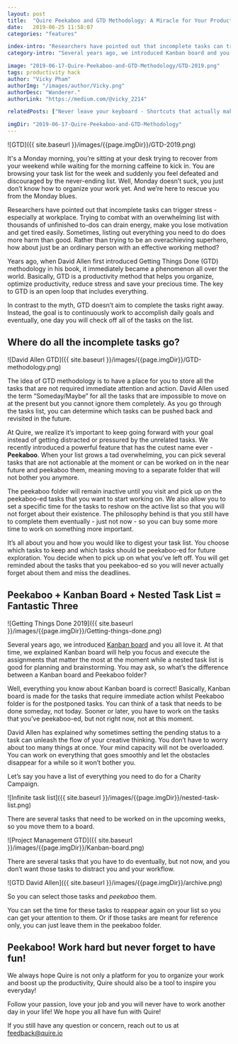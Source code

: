 ```yaml
---
layout: post
title:  "Quire Peekaboo and GTD Methodology: A Miracle for Your Productivity Hack"
date:   2019-06-25 11:58:07
categories: "features"

index-intro: "Researchers have pointed out that incomplete tasks can trigger stress - especially at workplace. Trying to combat with an overwhelming list with thousands of unfinished to-dos can drain energy, make you lose motivation and get tired easily. Sometimes, listing out everything you need to do does more harm than good. Rather than trying to be an overachieving superhero, how about just be an ordinary person with an effective working method?"
category-intro: "Several years ago, we introduced Kanban board and you all love it. At that time, we explained Kanban board will help you focus and execute the assignments that matter the most at the moment while a nested task list is good for planning and brainstorming. You may ask, so what’s the difference between a Kanban board and Peekaboo folder?."

image: "2019-06-17-Quire-Peekaboo-and-GTD-Methodology/GTD-2019.png"
tags: productivity hack
author: "Vicky Pham"
authorImg: "/images/author/Vicky.png"
authorDesc: "Wanderer."
authorLink: "https://medium.com/@vicky_2214"

relatedPosts: ["Never leave your keyboard - Shortcuts that actually make your life easier", "To Do List and Kanban: What Project Management Did Wrong"]

imgDir: "2019-06-17-Quire-Peekaboo-and-GTD-Methodology"
---
```



![GTD]({{ site.baseurl }}/images/{{page.imgDir}}/GTD-2019.png)

It's a Monday morning, you’re sitting at your desk trying to recover from your weekend while waiting for the morning caffeine to kick in. You are browsing your task list for the week and suddenly you feel defeated and discouraged by the never-ending list. Well, Monday doesn’t suck, you just don’t know how to organize your work yet. And we’re here to rescue you from the Monday blues. 

Researchers have pointed out that incomplete tasks can trigger stress - especially at workplace. Trying to combat with an overwhelming list with thousands of unfinished to-dos can drain energy, make you lose motivation and get tired easily. Sometimes, listing out everything you need to do does more harm than good. Rather than trying to be an overachieving superhero, how about just be an ordinary person with an effective working method? 

Years ago, when David Allen first introduced Getting Things Done (GTD) methodology in his book, it immediately became a phenomenon all over the world. Basically, GTD is a productivity method that helps you organize, optimize productivity, reduce stress and save your precious time. The key to GTD is an open loop that includes everything. 

In contrast to the myth, GTD doesn’t aim to complete the tasks right away. Instead, the goal is to continuously work to accomplish daily goals and eventually, one day you will check off all of the tasks on the list. 

## Where do all the incomplete tasks go?

![David Allen GTD]({{ site.baseurl }}/images/{{page.imgDir}}/GTD-methodology.png)

The idea of GTD methodology is to have a place for you to store all the tasks that are not required immediate attention and action. David Allen used the term “Someday/Maybe” for all the tasks that are impossible to move on at the present but you cannot ignore them completely. As you go through the tasks list, you can determine which tasks can be pushed back and revisited in the future. 

At Quire, we realize it’s important to keep going forward with your goal instead of getting distracted or pressured by the unrelated tasks. We recently introduced a powerful feature that has the cutest name ever - **Peekaboo**. When your list grows a tad overwhelming, you can pick several tasks that are not actionable at the moment or can be worked on in the near future and peekaboo them, meaning moving to a separate folder that will not bother you anymore. 

The peekaboo folder will remain inactive until you visit and pick up on the peekaboo-ed tasks that you want to start working on. We also allow you to set a specific time for the tasks to reshow on the active list so that you will not forget about their existence. The philosophy behind is that you still have to complete them eventually - just not now - so you can buy some more time to work on something more important. 

It’s all about you and how you would like to digest your task list. You choose which tasks to keep and which tasks should be peekaboo-ed for future exploration. You decide when to pick up on what you’ve left off. You will get reminded about the tasks that you peekaboo-ed so you will never actually forget about them and miss the deadlines. 

## Peekaboo + Kanban Board + Nested Task List = Fantastic Three

![Getting Things Done 2019]({{ site.baseurl }}/images/{{page.imgDir}}/Getting-things-done.png)

Several years ago, we introduced [Kanban board](https://quire.io/blog/p/Quire-Mark-III-Nested-Tasks-Meets-Board.html) and you all love it. At that time, we explained Kanban board will help you focus and execute the assignments that matter the most at the moment while a nested task list is good for planning and brainstorming. You may ask, so what’s the difference between a Kanban board and Peekaboo folder?

Well, everything you know about Kanban board is correct! Basically, Kanban board is made for the tasks that require immediate action whilst Peekaboo folder is for the postponed tasks. You can think of a task that needs to be done someday, not today.  Sooner or later, you have to work on the tasks that you’ve peekaboo-ed, but not right now, not at this moment. 

David Allen has explained why sometimes setting the pending status to a task can unleash the flow of your creative thinking. You don’t have to worry about too many things at once. Your mind capacity will not be overloaded. You can work on everything that goes smoothly and let the obstacles disappear for a while so it won’t bother you. 

Let’s say you have a list of everything you need to do for a Charity Campaign. 

![Infinite task list]({{ site.baseurl }}/images/{{page.imgDir}}/nested-task-list.png)

There are several tasks that need to be worked on in the upcoming weeks, so you move them to a board. 

![Project Management GTD]({{ site.baseurl }}/images/{{page.imgDir}}/Kanban-board.png)

There are several tasks that you have to do eventually, but not now, and you don’t want those tasks to distract you and your workflow. 

![GTD David Allen]({{ site.baseurl }}/images/{{page.imgDir}}/archive.png)

So you can select those tasks and *peekaboo* them.

You can set the time for these tasks to reappear again on your list so you can get your attention to them. Or if those tasks are meant for reference only, you can just leave them in the peekaboo folder. 

## Peekaboo! Work hard but never forget to have fun! 

We always hope Quire is not only a platform for you to organize your work and boost up the productivity, Quire should also be a tool to inspire you everyday! 

Follow your passion, love your job and you will never have to work another day in your life! We hope you all have fun with Quire!

If you still have any question or concern, reach out to us at feedback@quire.io 




[jekyll]:      http://jekyllrb.com
[jekyll-gh]:   https://github.com/jekyll/jekyll
[jekyll-help]: https://github.com/jekyll/jekyll-help
